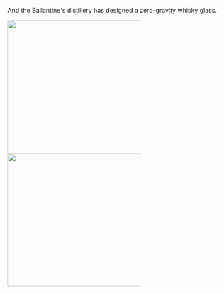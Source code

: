 And the Ballantine's distillery has designed a zero-gravity whisky glass.

<img src="resources/images/iss/WhiskyGlass.jpg"
style="float:left; margin: 0 1em 0 0;height:300px">
</img>

<img src="resources/images/iss/space-glass-schematic.jpg"
style="float:left; margin: 0 1em 0 0;height:300px">
</img>

